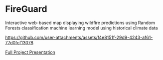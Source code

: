 # FireGuard 

Interactive web-based map displaying wildfire predictions using Random Forests classification machine learning model using historical climate data

https://github.com/user-attachments/assets/f4e8151f-29d9-4243-af61-77d0fcf13078

[Full Project Presentation](https://youtu.be/jtjfIgHGFrI?si=_yAGnr6Y3Fs3ZftO)
